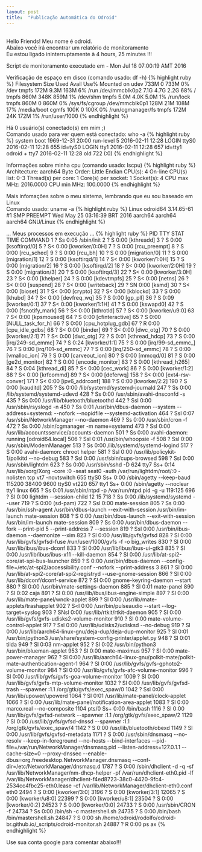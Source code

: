 ```yaml
---
layout: post
title:  "Publicação Automática do Odroid"
---
```

<br />
Hello Friends! Meu nome é odroid.  <br />
Abaixo você irá encontrar um relatório de monitoramento <br />
Eu estou ligado ininterruptamente à 4 hours, 25 minutes !!!

Script de monitoramento executado em - Mon Jul 18 07:00:19 AMT 2016 <br />

Verificação de espaço em disco (comando usado: df -h)
{% highlight ruby %}
Filesystem      Size  Used Avail Use% Mounted on
udev            733M     0  733M   0% /dev
tmpfs           172M  9.3M  163M   6% /run
/dev/mmcblk0p2  7.1G  4.7G  2.2G  68% /
tmpfs           860M  348K  859M   1% /dev/shm
tmpfs           5.0M  4.0K  5.0M   1% /run/lock
tmpfs           860M     0  860M   0% /sys/fs/cgroup
/dev/mmcblk0p1  128M   21M  108M  17% /media/boot
cgmfs           100K     0  100K   0% /run/cgmanager/fs
tmpfs           172M   24K  172M   1% /run/user/1000
{% endhighlight %}

Há 0 usuário(s) conectado(s) em mim ;) <br />
Comando usado para ver quem está conectado: who -a
{% highlight ruby %}
           system boot  1969-12-31 20:00
           run-level 5  2016-02-11 12:28
LOGIN      ttyS0        2016-02-11 12:28               655 id=tyS0
LOGIN      tty1         2016-02-11 12:28               657 id=tty1
odroid   + tty7         2016-02-11 12:28  old          722 (:0)
{% endhighlight %}

Informações sobre minha cpu (comando usado: lscpu)
{% highlight ruby %}
Architecture:          aarch64
Byte Order:            Little Endian
CPU(s):                4
On-line CPU(s) list:   0-3
Thread(s) per core:    1
Core(s) per socket:    1
Socket(s):             4
CPU max MHz:           2016.0000
CPU min MHz:           100.0000
{% endhighlight %}

Mais infomações sobre o meu sistema, lembrando que eu sou baseado em Linux <br />
Comando usado: uname -a
{% highlight ruby %}
Linux odroid64 3.14.65-61 #1 SMP PREEMPT Wed May 25 03:16:39 BRT 2016 aarch64 aarch64 aarch64 GNU/Linux
{% endhighlight %}

... Meus processos em execução ...
{% highlight ruby %}
  PID TTY      STAT   TIME COMMAND
    1 ?        Ss     0:05 /sbin/init
    2 ?        S      0:00 [kthreadd]
    3 ?        S      0:00 [ksoftirqd/0]
    5 ?        S<     0:00 [kworker/0:0H]
    7 ?        S      0:00 [rcu_preempt]
    8 ?        S      0:00 [rcu_sched]
    9 ?        S      0:00 [rcu_bh]
   10 ?        S      0:00 [migration/0]
   11 ?        S      0:00 [migration/1]
   12 ?        S      0:00 [ksoftirqd/1]
   14 ?        S<     0:00 [kworker/1:0H]
   15 ?        S      0:00 [migration/2]
   16 ?        S      0:00 [ksoftirqd/2]
   18 ?        S<     0:00 [kworker/2:0H]
   19 ?        S      0:00 [migration/3]
   20 ?        S      0:00 [ksoftirqd/3]
   22 ?        S<     0:00 [kworker/3:0H]
   23 ?        S<     0:00 [khelper]
   24 ?        S      0:00 [kdevtmpfs]
   25 ?        S<     0:00 [netns]
   26 ?        S<     0:00 [suspend]
   28 ?        S<     0:00 [writeback]
   29 ?        SN     0:00 [ksmd]
   30 ?        S<     0:00 [bioset]
   31 ?        S<     0:00 [crypto]
   32 ?        S<     0:00 [kblockd]
   33 ?        S      0:00 [khubd]
   34 ?        S<     0:00 [devfreq_wq]
   35 ?        S      0:00 [gp_pll]
   36 ?        S      0:09 [kworker/0:1]
   37 ?        S<     0:00 [kworker/1:1H]
   41 ?        S      0:00 [kswapd0]
   42 ?        S      0:00 [fsnotify_mark]
   56 ?        S<     0:00 [kthrotld]
   57 ?        S<     0:00 [kworker/u9:0]
   63 ?        S<     0:00 [kpsmoused]
   64 ?        S      0:00 [cfinteractive]
   65 ?        S      0:00 [NULL_task_for_h]
   66 ?        S      0:00 [cpu_hotplug_gdb]
   67 ?        R      0:00 [cpu_idle_gdbs]
   68 ?        S<     0:00 [binder]
   69 ?        S<     0:00 [dwc_otg]
   70 ?        S      0:00 [kworker/2:1]
   71 ?        S<     0:00 [dwc_otg]
   72 ?        S      0:01 [kthread_hdcp]
   73 ?        S      0:00 [irq/249-sd_emmc]
   74 ?        S      0:24 [kworker/1:1]
   75 ?        S      0:00 [irq/99-sd_emmc_]
   76 ?        S      0:00 [irq/101-sd_emmc]
   77 ?        S      0:00 [irq/250-sd_emmc]
   78 ?        S      0:00 [vmalloc_ion]
   79 ?        S      0:00 [carveout_ion]
   80 ?        S      0:00 [mmcqd/0]
   81 ?        S      0:00 [ge2d_monitor]
   82 ?        S      0:00 [encode_monitor]
   83 ?        S      0:00 [kthread_h265]
   84 ?        S      0:04 [kthread_di]
   85 ?        S<     0:00 [cec_work]
   86 ?        S      0:00 [kworker/1:2]
   88 ?        S<     0:00 [krfcommd]
   89 ?        S<     0:00 [deferwq]
  158 ?        S<     0:00 [ext4-rsv-conver]
  171 ?        S<     0:00 [ipv6_addrconf]
  188 ?        S      0:00 [kworker/2:2]
  190 ?        S      0:00 [kauditd]
  205 ?        Ss     0:00 /lib/systemd/systemd-journald
  247 ?        Ss     0:00 /lib/systemd/systemd-udevd
  428 ?        Ss     0:00 /usr/sbin/avahi-dnsconfd -s
  435 ?        Ss     0:00 /usr/lib/bluetooth/bluetoothd
  442 ?        Ssl    0:00 /usr/sbin/rsyslogd -n
  450 ?        Ss     0:01 /usr/bin/dbus-daemon --system --address=systemd: --nofork --nopidfile --systemd-activation
  464 ?        Ssl    0:07 /usr/sbin/NetworkManager --no-daemon
  469 ?        Ss     0:00 /usr/sbin/cron -f
  472 ?        Ss     0:00 /sbin/cgmanager -m name=systemd
  473 ?        Ssl    0:00 /usr/lib/accountsservice/accounts-daemon
  501 ?        Ss     0:00 avahi-daemon: running [odroid64.local]
  506 ?        Ssl    0:01 /usr/bin/whoopsie -f
  508 ?        Ssl    0:00 /usr/sbin/ModemManager
  513 ?        Ss     0:00 /lib/systemd/systemd-logind
  517 ?        S      0:00 avahi-daemon: chroot helper
  581 ?        Ssl    0:00 /usr/lib/policykit-1/polkitd --no-debug
  583 ?        Ssl    0:00 /usr/sbin/cups-browsed
  598 ?        Ssl    0:00 /usr/sbin/lightdm
  623 ?        Ss     0:00 /usr/sbin/sshd -D
  624 tty7     Ss+    0:14 /usr/lib/xorg/Xorg -core :0 -seat seat0 -auth /var/run/lightdm/root/:0 -nolisten tcp vt7 -novtswitch
  655 ttyS0    Ss+    0:00 /sbin/agetty --keep-baud 115200 38400 9600 ttyS0 vt220
  657 tty1     Ss+    0:00 /sbin/agetty --noclear tty1 linux
  665 ?        Ss     0:01 /usr/sbin/ntpd -p /var/run/ntpd.pid -g -u 119:125
  696 ?        Sl     0:00 lightdm --session-child 12 15
  718 ?        Ss     0:00 /lib/systemd/systemd --user
  719 ?        S      0:00 (sd-pam)
  722 ?        Ssl    0:00 mate-session
  805 ?        Ss     0:00 /usr/bin/ssh-agent /usr/bin/dbus-launch --exit-with-session /usr/bin/im-launch mate-session
  808 ?        S      0:00 /usr/bin/dbus-launch --exit-with-session /usr/bin/im-launch mate-session
  809 ?        Ss     0:00 /usr/bin/dbus-daemon --fork --print-pid 5 --print-address 7 --session
  819 ?        Ssl    0:00 /usr/bin/ibus-daemon --daemonize --xim
  823 ?        Sl     0:00 /usr/lib/gvfs/gvfsd
  828 ?        Sl     0:00 /usr/lib/gvfs/gvfsd-fuse /run/user/1000/gvfs -f -o big_writes
  830 ?        Sl     0:00 /usr/lib/ibus/ibus-dconf
  833 ?        Sl     0:00 /usr/lib/ibus/ibus-ui-gtk3
  835 ?        Sl     0:00 /usr/lib/ibus/ibus-x11 --kill-daemon
  854 ?        Sl     0:00 /usr/lib/at-spi2-core/at-spi-bus-launcher
  859 ?        S      0:00 /usr/bin/dbus-daemon --config-file=/etc/at-spi2/accessibility.conf --nofork --print-address 3
  861 ?        Sl     0:00 /usr/lib/at-spi2-core/at-spi2-registryd --use-gnome-session
  866 ?        Sl     0:00 /usr/lib/dconf/dconf-service
  872 ?        Sl     0:00 gnome-keyring-daemon --start
  880 ?        Sl     0:00 /usr/bin/mate-settings-daemon
  885 ?        Sl     0:01 mate-panel
  890 ?        Sl     0:02 caja
  891 ?        Sl     0:00 /usr/lib/ibus/ibus-engine-simple
  897 ?        Sl     0:00 /usr/lib/mate-panel/wnck-applet
  899 ?        Sl     0:00 /usr/lib/mate-applets/trashapplet
  902 ?        S<l    0:00 /usr/bin/pulseaudio --start --log-target=syslog
  903 ?        SNsl   0:00 /usr/lib/rtkit/rtkit-daemon
  905 ?        Sl     0:00 /usr/lib/gvfs/gvfs-udisks2-volume-monitor
  910 ?        Sl     0:00 mate-volume-control-applet
  917 ?        Ssl    0:00 /usr/lib/udisks2/udisksd --no-debug
  919 ?        Sl     0:00 /usr/lib/aarch64-linux-gnu/deja-dup/deja-dup-monitor
  925 ?        Sl     0:01 /usr/bin/python3 /usr/share/system-config-printer/applet.py
  948 ?        Sl     0:01 tilda
  949 ?        Sl     0:03 nm-applet
  952 ?        Sl     0:02 /usr/bin/python3 /usr/bin/blueman-applet
  953 ?        Sl     0:00 mate-maximus
  957 ?        Sl     0:00 mate-power-manager
  962 ?        Sl     0:00 /usr/lib/aarch64-linux-gnu/polkit-mate/polkit-mate-authentication-agent-1
  964 ?        Sl     0:00 /usr/lib/gvfs/gvfs-gphoto2-volume-monitor
  984 ?        Sl     0:00 /usr/lib/gvfs/gvfs-afc-volume-monitor
  996 ?        Sl     0:00 /usr/lib/gvfs/gvfs-goa-volume-monitor
 1009 ?        Sl     0:00 /usr/lib/gvfs/gvfs-mtp-volume-monitor
 1032 ?        Sl     0:00 /usr/lib/gvfs/gvfsd-trash --spawner :1.1 /org/gtk/gvfs/exec_spaw/0
 1042 ?        Ssl    0:00 /usr/lib/upower/upowerd
 1064 ?        Sl     0:01 /usr/lib/mate-panel/clock-applet
 1066 ?        Sl     0:00 /usr/lib/mate-panel/notification-area-applet
 1083 ?        Sl     0:00 marco.real --no-composite
 1104 pts/0    Ss+    0:00 /bin/bash
 1116 ?        Sl     0:00 /usr/lib/gvfs/gvfsd-network --spawner :1.1 /org/gtk/gvfs/exec_spaw/2
 1129 ?        Sl     0:00 /usr/lib/gvfs/gvfsd-dnssd --spawner :1.1 /org/gtk/gvfs/exec_spaw/4
 1142 ?        S      0:00 /usr/lib/bluetooth/obexd
 1149 ?        Sl     0:00 /usr/lib/gvfs/gvfsd-metadata
 1171 ?        S      0:00 /usr/sbin/dnsmasq --no-resolv --keep-in-foreground --no-hosts --bind-interfaces --pid-file=/var/run/NetworkManager/dnsmasq.pid --listen-address=127.0.1.1 --cache-size=0 --proxy-dnssec --enable-dbus=org.freedesktop.NetworkManager.dnsmasq --conf-dir=/etc/NetworkManager/dnsmasq.d
 1787 ?        S      0:00 /sbin/dhclient -d -q -sf /usr/lib/NetworkManager/nm-dhcp-helper -pf /var/run/dhclient-eth0.pid -lf /var/lib/NetworkManager/dhclient-f4ed8723-38c0-4420-9fc4-2534cc4fbc25-eth0.lease -cf /var/lib/NetworkManager/dhclient-eth0.conf eth0
 2494 ?        S      0:00 [kworker/3:0]
 3196 ?        S      0:00 [kworker/3:1]
12065 ?        S      0:00 [kworker/u8:0]
22399 ?        S      0:00 [kworker/u8:1]
23504 ?        S      0:00 [kworker/0:2]
24523 ?        S      0:00 [kworker/0:0]
24733 ?        S      0:00 /usr/sbin/CRON -f
24734 ?        Ss     0:00 /bin/sh -c mastershell.sh
24735 ?        S      0:00 /bin/bash /bin/mastershell.sh
24847 ?        S      0:00 sh /home/odroid/rodolfo/odroid-br.github.io/_scripts/odroid-monitor.sh
24887 ?        R      0:00 ps ax
{% endhighlight %}

Use sua conta google para comentar abaixo!!!
